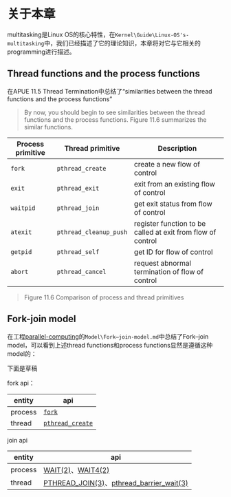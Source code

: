 # 关于本章

multitasking是Linux OS的核心特性，在`Kernel\Guide\Linux-OS's-multitasking`中，我们已经描述了它的理论知识，本章将对它与它相关的programming进行描述。



## Thread functions and the process functions

在APUE 11.5 Thread Termination中总结了“similarities between the thread functions and the process functions”

> By now, you should begin to see similarities between the thread functions and the process functions. Figure 11.6 summarizes the similar functions.

| Process primitive | Thread primitive       | Description                                                 |
| ----------------- | ---------------------- | ----------------------------------------------------------- |
| `fork`            | `pthread_create`       | create a new flow of control                                |
| `exit`            | `pthread_exit`         | exit from an existing flow of control                       |
| `waitpid`         | `pthread_join`         | get exit status from flow of control                        |
| `atexit`          | `pthread_cleanup_push` | register function to be called at exit from flow of control |
| `getpid`          | `pthread_self`         | get ID for flow of control                                  |
| `abort`           | `pthread_cancel`       | request abnormal termination of flow of control             |

> Figure 11.6 Comparison of process and thread primitives



## Fork-join model

在工程[parallel-computing](https://dengking.github.io/machine-learning/)的`Model\Fork–join-model.md`中总结了Fork–join model，可以看到上述thread functions和process functions显然是遵循这种model的：

下面是草稿

fork api：

| entity  | api                                                          |
| ------- | ------------------------------------------------------------ |
| process | [`fork`](https://www.man7.org/linux/man-pages/man2/fork.2.html) |
| thread  | [`pthread_create`](https://man7.org/linux/man-pages/man3/pthread_create.3.html) |

join api

| entity  | api                                                          |
| ------- | ------------------------------------------------------------ |
| process | [WAIT(2)](http://man7.org/linux/man-pages/man2/waitpid.2.html)、[WAIT4(2)](http://man7.org/linux/man-pages/man2/wait4.2.html) |
| thread  | [PTHREAD_JOIN(3)](http://man7.org/linux/man-pages/man3/pthread_join.3.html)、[pthread_barrier_wait(3)](https://linux.die.net/man/3/pthread_barrier_wait) |

